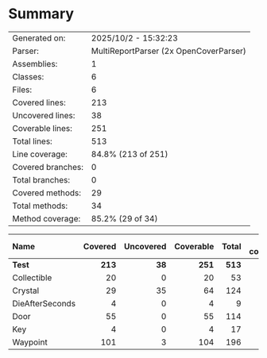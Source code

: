 ﻿# Summary
|||
|:---|:---|
| Generated on: | 2025/10/2 - 15:32:23 |
| Parser: | MultiReportParser (2x OpenCoverParser) |
| Assemblies: | 1 |
| Classes: | 6 |
| Files: | 6 |
| Covered lines: | 213 |
| Uncovered lines: | 38 |
| Coverable lines: | 251 |
| Total lines: | 513 |
| Line coverage: | 84.8% (213 of 251) |
| Covered branches: | 0 |
| Total branches: | 0 |
| Covered methods: | 29 |
| Total methods: | 34 |
| Method coverage: | 85.2% (29 of 34) |

|**Name**|**Covered**|**Uncovered**|**Coverable**|**Total**|**Line coverage**|**Covered**|**Total**|**Branch coverage**|**Covered**|**Total**|**Method coverage**|
|:---|---:|---:|---:|---:|---:|---:|---:|---:|---:|---:|---:|
|**Test**|**213**|**38**|**251**|**513**|**84.8%**|**0**|**0**|****|**29**|**34**|**85.2%**|
|Collectible|20|0|20|53|100%|0|0||5|5|100%|
|Crystal|29|35|64|124|45.3%|0|0||4|9|44.4%|
|DieAfterSeconds|4|0|4|9|100%|0|0||1|1|100%|
|Door|55|0|55|114|100%|0|0||7|7|100%|
|Key|4|0|4|17|100%|0|0||1|1|100%|
|Waypoint|101|3|104|196|97.1%|0|0||11|11|100%|
